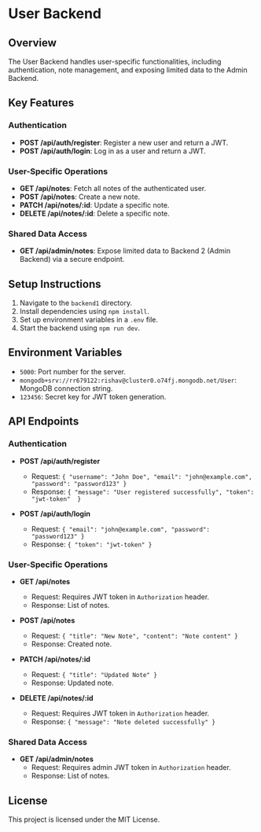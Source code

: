 # User Backend

## Overview
The User Backend handles user-specific functionalities, including authentication, note management, and exposing limited data to the Admin Backend.

## Key Features
### Authentication
- **POST /api/auth/register**: Register a new user and return a JWT.
- **POST /api/auth/login**: Log in as a user and return a JWT.

### User-Specific Operations
- **GET /api/notes**: Fetch all notes of the authenticated user.
- **POST /api/notes**: Create a new note.
- **PATCH /api/notes/:id**: Update a specific note.
- **DELETE /api/notes/:id**: Delete a specific note.

### Shared Data Access
- **GET /api/admin/notes**: Expose limited data to Backend 2 (Admin Backend) via a secure endpoint.

## Setup Instructions
1. Navigate to the `backend1` directory.
2. Install dependencies using `npm install`.
3. Set up environment variables in a `.env` file.
4. Start the backend using `npm run dev`.

## Environment Variables
- `5000`: Port number for the server.
- `mongodb+srv://rr679122:rishav@cluster0.o74fj.mongodb.net/User`: MongoDB connection string.
- `123456`: Secret key for JWT token generation.

## API Endpoints
### Authentication
- **POST /api/auth/register**
  - Request: `{ "username": "John Doe", "email": "john@example.com", "password": "password123" }`
  - Response: `{ "message": "User registered successfully", "token": "jwt-token"  }`
  
- **POST /api/auth/login**
  - Request: `{ "email": "john@example.com", "password": "password123" }`
  - Response: `{ "token": "jwt-token" }`

### User-Specific Operations
- **GET /api/notes**
  - Request: Requires JWT token in `Authorization` header.
  - Response: List of notes.

- **POST /api/notes**
  - Request: `{ "title": "New Note", "content": "Note content" }`
  - Response: Created note.

- **PATCH /api/notes/:id**
  - Request: `{ "title": "Updated Note" }`
  - Response: Updated note.

- **DELETE /api/notes/:id**
  - Request: Requires JWT token in `Authorization` header.
  - Response: `{ "message": "Note deleted successfully" }`

### Shared Data Access
- **GET /api/admin/notes**
  - Request: Requires admin JWT token in `Authorization` header.
  - Response: List of notes.

## License
This project is licensed under the MIT License.
